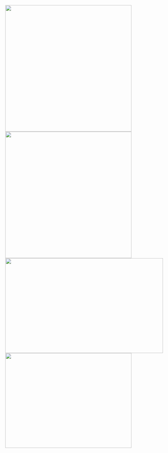 <img src="https://img1.picmix.com/output/pic/normal/1/0/9/7/12397901_41626.gif" width="400" height="400"> <img src="https://img1.picmix.com/output/pic/normal/2/6/5/2/12152562_67f21.gif" width="400" height="400">
<img src="https://files.catbox.moe/y6amye.png" width="500" height="300">
<img src="https://files.catbox.moe/to1xi2.png" width="400" height="300">

